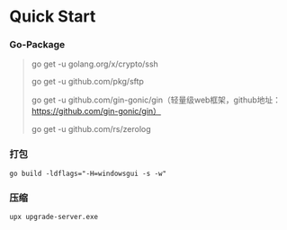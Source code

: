 # Quick Start
### Go-Package

> go get -u golang.org/x/crypto/ssh
>
> go get -u github.com/pkg/sftp
>
> go get -u github.com/gin-gonic/gin（轻量级web框架，github地址：https://github.com/gin-gonic/gin）
>
> go get -u github.com/rs/zerolog

### 打包

```shell
go build -ldflags="-H=windowsgui -s -w"
```

### 压缩

```shell
upx upgrade-server.exe
```
